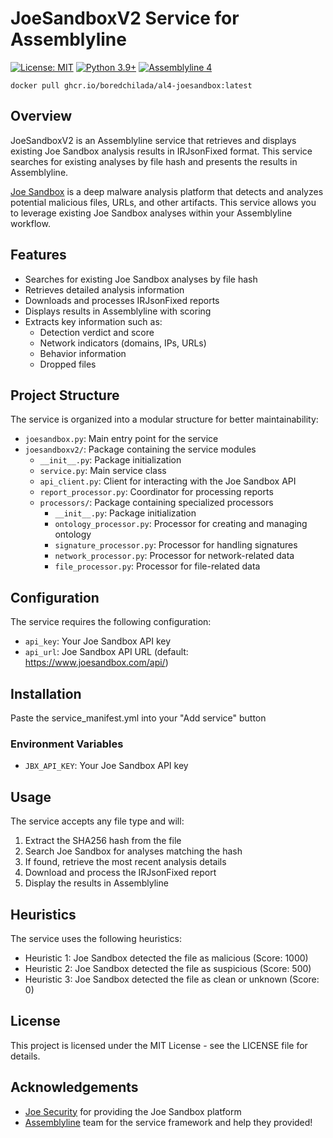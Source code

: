 # JoeSandboxV2 Service for Assemblyline

[![License: MIT](https://img.shields.io/badge/License-MIT-yellow.svg)](https://opensource.org/licenses/MIT)
[![Python 3.9+](https://img.shields.io/badge/python-3.9+-blue.svg)](https://www.python.org/downloads/)
[![Assemblyline 4](https://img.shields.io/badge/assemblyline-4.0+-blue.svg)](https://cybercentrecanada.github.io/assemblyline4_docs/)

`docker pull ghcr.io/boredchilada/al4-joesandbox:latest`

## Overview

JoeSandboxV2 is an Assemblyline service that retrieves and displays existing Joe Sandbox analysis results in IRJsonFixed format. This service searches for existing analyses by file hash and presents the results in Assemblyline.

[Joe Sandbox](https://www.joesecurity.org/) is a deep malware analysis platform that detects and analyzes potential malicious files, URLs, and other artifacts. This service allows you to leverage existing Joe Sandbox analyses within your Assemblyline workflow.

## Features

- Searches for existing Joe Sandbox analyses by file hash
- Retrieves detailed analysis information
- Downloads and processes IRJsonFixed reports
- Displays results in Assemblyline with scoring
- Extracts key information such as:
  - Detection verdict and score
  - Network indicators (domains, IPs, URLs)
  - Behavior information
  - Dropped files

## Project Structure

The service is organized into a modular structure for better maintainability:

- `joesandbox.py`: Main entry point for the service
- `joesandboxv2/`: Package containing the service modules
  - `__init__.py`: Package initialization
  - `service.py`: Main service class
  - `api_client.py`: Client for interacting with the Joe Sandbox API
  - `report_processor.py`: Coordinator for processing reports
  - `processors/`: Package containing specialized processors
    - `__init__.py`: Package initialization
    - `ontology_processor.py`: Processor for creating and managing ontology
    - `signature_processor.py`: Processor for handling signatures
    - `network_processor.py`: Processor for network-related data
    - `file_processor.py`: Processor for file-related data

## Configuration

The service requires the following configuration:

- `api_key`: Your Joe Sandbox API key
- `api_url`: Joe Sandbox API URL (default: https://www.joesandbox.com/api/)

## Installation

Paste the service_manifest.yml into your "Add service" button

### Environment Variables

- `JBX_API_KEY`: Your Joe Sandbox API key

## Usage

The service accepts any file type and will:

1. Extract the SHA256 hash from the file
2. Search Joe Sandbox for analyses matching the hash
3. If found, retrieve the most recent analysis details
4. Download and process the IRJsonFixed report
5. Display the results in Assemblyline

## Heuristics

The service uses the following heuristics:

- Heuristic 1: Joe Sandbox detected the file as malicious (Score: 1000)
- Heuristic 2: Joe Sandbox detected the file as suspicious (Score: 500)
- Heuristic 3: Joe Sandbox detected the file as clean or unknown (Score: 0)

## License

This project is licensed under the MIT License - see the LICENSE file for details.

## Acknowledgements

- [Joe Security](https://www.joesecurity.org/) for providing the Joe Sandbox platform
- [Assemblyline](https://cybercentrecanada.github.io/assemblyline4_docs/) team for the service framework and help they provided!

